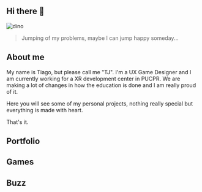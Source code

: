 ## Hi there 👋

![dino](https://github.com/user-attachments/assets/066a4a13-0e30-46fe-a438-98848083ad8f)
> Jumping of my problems, maybe I can jump happy someday...

## About me
 My name is Tiago, but please call me "TJ".
 I'm a UX Game Designer and I am currently working for a XR development center in PUCPR.
 We are making a lot of changes in how the education is done and I am really proud of it.

 Here you will see some of my personal projects, nothing really special but everything is made with heart.

 That's it.

 ## Portfolio

 ## Games

 ## Buzz
